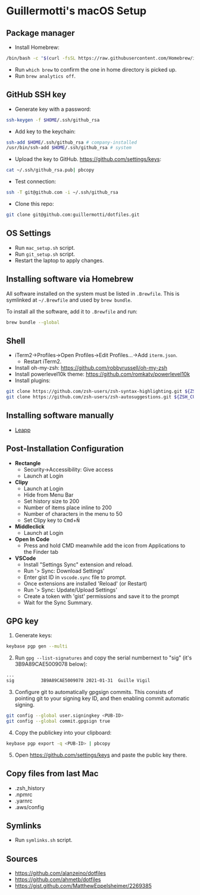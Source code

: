 # Guillermotti's macOS Setup

## Package manager

- Install Homebrew:

```sh
/bin/bash -c "$(curl -fsSL https://raw.githubusercontent.com/Homebrew/install/HEAD/install.sh)"
```

- Run `which brew` to confirm the one in home directory is picked up.
- Run `brew analytics off`.

## GitHub SSH key

- Generate key with a password:

```sh
ssh-keygen -f $HOME/.ssh/github_rsa
```

- Add key to the keychain:

```sh
ssh-add $HOME/.ssh/github_rsa # company-installed
/usr/bin/ssh-add $HOME/.ssh/github_rsa # system
```

- Upload the key to GitHub. https://github.com/settings/keys:

```sh
cat ~/.ssh/github_rsa.pub| pbcopy
```

- Test connection:

```sh
ssh -T git@github.com -i ~/.ssh/github_rsa
```

- Clone this repo:

```sh
git clone git@github.com:guillermotti/dotfiles.git
```

## OS Settings

- Run `mac_setup.sh` script.
- Run `git_setup.sh` script.
- Restart the laptop to apply changes.

## Installing software via Homebrew

All software installed on the system must be listed in `.Brewfile`. This is
symlinked at `~/.Brewfile` and used by `brew bundle`.

To install all the software, add it to `.Brewfile` and run:

```sh
brew bundle --global
```

## Shell

- iTerm2->Profiles->Open Profiles->Edit Profiles...->Add `iterm.json`.
    - Restart iTerm2.
- Install oh-my-zsh: https://github.com/robbyrussell/oh-my-zsh
- Install powerlevel10k theme: https://github.com/romkatv/powerlevel10k
- Install plugins:

```sh
git clone https://github.com/zsh-users/zsh-syntax-highlighting.git ${ZSH_CUSTOM:-~/.oh-my-zsh/custom}/plugins/zsh-syntax-highlighting
git clone https://github.com/zsh-users/zsh-autosuggestions.git ${ZSH_CUSTOM:-~/.oh-my-zsh/custom}/plugins/zsh-autosuggestions
```

## Installing software manually

- [Leapp](https://www.leapp.cloud/)

## Post-Installation Configuration

- **Rectangle**
  - Security->Accessibility: Give access
  - Launch at Login
- **Clipy**
  - Launch at Login
  - Hide from Menu Bar
  - Set history size to 200
  - Number of items place inline to 200
  - Number of characters in the menu to 50
  - Set Clipy key to <kbd>Cmd</kbd>+<kbd>Ñ</kbd>
- **Middleclick** 
  - Launch at Login
- **Open In Code**
  - Press and hold CMD meanwhile add the icon from Applications to the Finder tab
- **VSCode**
  - Install "Settings Sync" extension and reload.
  - Run '> Sync: Download Settings'
  - Enter gist ID in `vscode.sync` file to prompt.
  - Once extensions are installed 'Reload' (or Restart)
  - Run '> Sync: Update/Upload Settings'
  - Create a token with 'gist' permissions and save it to the prompt
  - Wait for the Sync Summary.

## GPG key

1. Generate keys:

```sh
keybase pgp gen --multi
```

2. Run `gpg --list-signatures` and copy the serial numbernext to "sig" (it's 3B9A89CAE5009078 below):
   
```sh
...
sig          3B9A89CAE5009078 2021-01-31  Guille Vigil
```

3. Configure git to automatically gpgsign commits. This consists of pointing git to your signing key ID, and then enabling commit automatic signing.

```sh
git config --global user.signingkey <PUB-ID>
git config --global commit.gpgsign true
```

4. Copy the publickey into your clipboard:

```sh
keybase pgp export -q <PUB-ID> | pbcopy
```

5. Open https://github.com/settings/keys and paste the public key there.

## Copy files from last Mac

- .zsh_history
- .npmrc
- .yarnrc
- .aws/config

## Symlinks

- Run `symlinks.sh` script.

## Sources

- https://github.com/alanzeino/dotfiles
- https://github.com/ahmetb/dotfiles
- https://gist.github.com/MatthewEppelsheimer/2269385
